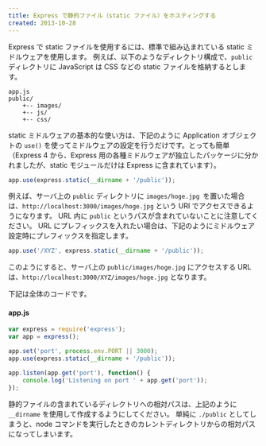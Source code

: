 ```yaml
---
title: Express で静的ファイル（static ファイル）をホスティングする
created: 2013-10-28
---
```


Express で static ファイルを使用するには、標準で組み込まれている static ミドルウェアを使用します。
例えば、以下のようなディレクトリ構成で、`public` ディレクトリに JavaScript は CSS などの static ファイルを格納するとします。

```
app.js
public/
    +-- images/
    +-- js/
    +-- css/
```

static ミドルウェアの基本的な使い方は、下記のように Application オブジェクトの `use()` を使ってミドルウェアの設定を行うだけです。とっても簡単（Express 4 から、Express 用の各種ミドルウェアが独立したパッケージに分かれましたが、static モジュールだけは Express に含まれています）。

```javascript
app.use(express.static(__dirname + '/public'));
```

例えば、サーバ上の `public` ディレクトリに `images/hoge.jpg `を置いた場合は、`http://localhost:3000/images/hoge.jpg` という URI でアクセスできるようになります。
URL 内に `public` というパスが含まれていないことに注意してください。
URL にプレフィックスを入れたい場合は、下記のようにミドルウェア設定時にプレフィックスを指定します。

```javascript
app.use('/XYZ', express.static(__dirname + '/public'));
```

このようにすると、サーバ上の `public/images/hoge.jpg` にアクセスする URL は、`http://localhost:3000/XYZ/images/hoge.jpg` となります。

下記は全体のコードです。

#### app.js

```javascript
var express = require('express');
var app = express();

app.set('port', process.env.PORT || 3000);
app.use(express.static(__dirname + '/public'));

app.listen(app.get('port'), function() {
    console.log('Listening on port ' + app.get('port'));
});
```

静的ファイルの含まれているディレクトリへの相対パスは、上記のように `__dirname` を使用して作成するようにしてください。
単純に `./public` としてしまうと、node コマンドを実行したときのカレントディレクトリからの相対パスになってしまいます。

